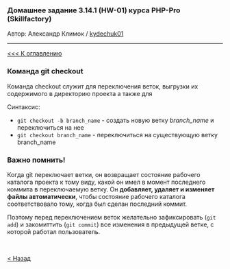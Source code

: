 ### Домашнее задание 3.14.1 (HW-01) курса PHP-Pro (Skillfactory)

Автор: Александр Климок / [kydechuk01](https://github.com/kydechuk01/)

---

[<<< К оглавлению](./README.md#оглавление) 

### Команда git checkout

Команда checkout служит для переключения веток, выгрузки их содержимого в директорию проекта а также для


Синтаксис:<br>
* `git checkout -b branch_name`  - создать новую ветку *branch_name* и переключиться на нее
* `git checkout branch_name` - переключиться на существующую ветку branch_name

### Важно помнить!
Когда git переключает ветки, он возвращает состояние рабочего каталога проекта к тому виду, какой он имел в момент последнего коммита в переключаемую ветку. Он **добавляет, удаляет и изменяет файлы автоматически**, чтобы состояние рабочего каталога соответствовало тому, когда был сделан последний коммит.

Поэтому перед переключением веток желательно зафиксировать (`git add`) и закомиттить (`git commit`) все изменения в предыдущей ветке, с которой работал пользователь.

<br>

[< Назад](./README.md#оглавление) 